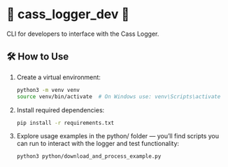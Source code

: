 # 🚀 cass_logger_dev 🚀

CLI for developers to interface with the Cass Logger.

## 🛠️ How to Use

1. Create a virtual environment:

   ```bash
   python3 -m venv venv
   source venv/bin/activate  # On Windows use: venv\Scripts\activate

2. Install required dependencies:

   ```bash
   pip install -r requirements.txt

3. Explore usage examples in the python/ folder — you’ll find scripts you can run to interact with the logger and test functionality:

   ```bash
   python3 python/download_and_process_example.py
